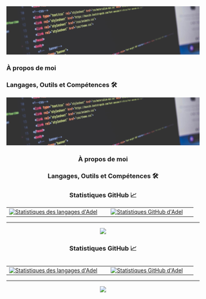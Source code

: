 <img src="./banner.jpg" alt="name banner" />

### À propos de moi

### Langages, Outils et Compétences 🛠
<div align="center">
<img src="./banner.jpg" alt="name banner" />

### À propos de moi

### Langages, Outils et Compétences 🛠
<div align="center">
<!-- Add the badges here as previously mentioned -->
</div>

### Statistiques GitHub 📈
<div align="center">
<table width="100%">
<tbody>
<tr>
<td width="50%" style="border: none !important;">
<div align="center" width="100%">
<a href="https://github.com/adelfortin">
<img src="https://github-readme-stats.vercel.app/api/top-langs/?username=adelfortin&hide=ruby&layout=compact&hide_border=true&langs_count=6" alt="Statistiques des langages d'Adel" vertical-align="middle"/>
</a>
</div>
</td>
<td width="50%" style="border: none !important;">
<div align="center" width="100%">
<a href="https://github.com/adelfortin">
<img src="https://github-readme-stats.vercel.app/api?username=adelfortin&show_icons=true&hide=stars&hide_border=true" alt="Statistiques GitHub d'Adel" vertical-align="middle"/>
</a>
</div>
</td>
</tr>
</tbody>
<table>
<div>

---

<div align='center'>

![](https://komarev.com/ghpvc/?username=adelfortin&label=Vues+du+profil)

</div>


</div>

### Statistiques GitHub 📈
<div align="center">
<table width="100%">
<tbody>
<tr>
<td width="50%" style="border: none !important;">
<div align="center" width="100%">
<a href="https://github.com/adelfortin">
<img src="https://github-readme-stats.vercel.app/api/top-langs/?username=adelfortin&hide=ruby&layout=compact&hide_border=true&langs_count=6" alt="Statistiques des langages d'Adel" vertical-align="middle"/>
</a>
</div>
</td>
<td width="50%" style="border: none !important;">
<div align="center" width="100%">
<a href="https://github.com/adelfortin">
<img src="https://github-readme-stats.vercel.app/api?username=adelfortin&show_icons=true&hide=stars&hide_border=true" alt="Statistiques GitHub d'Adel" vertical-align="middle"/>
</a>
</div>
</td>
</tr>
</tbody>
<table>
<div>

---

<div align='center'>

![](https://komarev.com/ghpvc/?username=adelfortin&label=Vues+du+profil)

</div>

